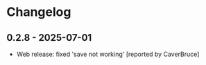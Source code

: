 # Changelog

## 0.2.8 - 2025-07-01
* Web release: fixed 'save not working' [reported by CaverBruce]
